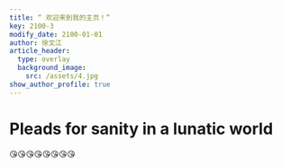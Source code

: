 ```yaml
---
title: “ 欢迎来到我的主页！”   
key: 2100-3
modify_date: 2100-01-01
author: 徐文江
article_header:
  type: overlay
  background_image:
    src: /assets/4.jpg
show_author_profile: true
---
```


# Pleads for sanity in a lunatic world         

:kissing_heart::kissing_heart::kissing_heart::kissing_heart::kissing_heart::kissing_heart::kissing_heart::kissing_heart:


